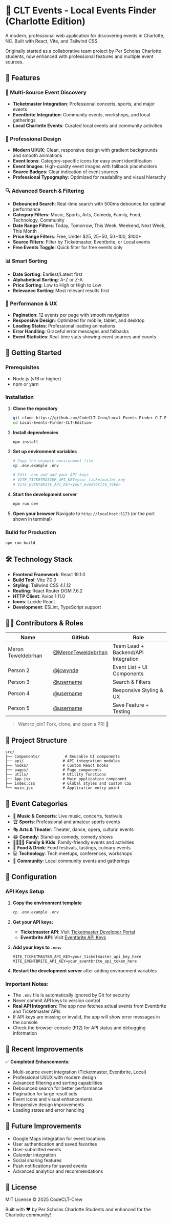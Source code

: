
# 🎉 CLT Events - Local Events Finder (Charlotte Edition)

A modern, professional web application for discovering events in Charlotte, NC. Built with React, Vite, and Tailwind CSS.

Originally started as a collaborative team project by Per Scholas Charlotte students, now enhanced with professional features and multiple event sources.

## 🌟 Features

### 🎯 Multi-Source Event Discovery
- **Ticketmaster Integration**: Professional concerts, sports, and major events
- **Eventbrite Integration**: Community events, workshops, and local gatherings
- **Local Charlotte Events**: Curated local events and community activities

### 🎨 Professional Design
- **Modern UI/UX**: Clean, responsive design with gradient backgrounds and smooth animations
- **Event Icons**: Category-specific icons for easy event identification
- **Event Images**: High-quality event images with fallback placeholders
- **Source Badges**: Clear indication of event sources
- **Professional Typography**: Optimized for readability and visual hierarchy

### 🔍 Advanced Search & Filtering
- **Debounced Search**: Real-time search with 500ms debounce for optimal performance
- **Category Filters**: Music, Sports, Arts, Comedy, Family, Food, Technology, Community
- **Date Range Filters**: Today, Tomorrow, This Week, Weekend, Next Week, This Month
- **Price Range Filters**: Free, Under $25, $25-$50, $50-$100, $100+
- **Source Filters**: Filter by Ticketmaster, Eventbrite, or Local events
- **Free Events Toggle**: Quick filter for free events only

### 📊 Smart Sorting
- **Date Sorting**: Earliest/Latest first
- **Alphabetical Sorting**: A-Z or Z-A
- **Price Sorting**: Low to High or High to Low
- **Relevance Sorting**: Most relevant results first

### 📱 Performance & UX
- **Pagination**: 12 events per page with smooth navigation
- **Responsive Design**: Optimized for mobile, tablet, and desktop
- **Loading States**: Professional loading animations
- **Error Handling**: Graceful error messages and fallbacks
- **Event Statistics**: Real-time stats showing event sources and counts

## 🚀 Getting Started

### Prerequisites
- Node.js (v16 or higher)
- npm or yarn

### Installation

1. **Clone the repository**
   ```bash
   git clone https://github.com/CodeCLT-Crew/Local-Events-Finder-CLT-Edition-.git
   cd Local-Events-Finder-CLT-Edition-
   ```

2. **Install dependencies**
   ```bash
   npm install
   ```

3. **Set up environment variables**
   ```bash
   # Copy the example environment file
   cp .env.example .env

   # Edit .env and add your API keys
   # VITE_TICKETMASTER_API_KEY=your_ticketmaster_key
   # VITE_EVENTBRITE_API_KEY=your_eventbrite_token
   ```

4. **Start the development server**
   ```bash
   npm run dev
   ```

5. **Open your browser**
   Navigate to `http://localhost:5173` (or the port shown in terminal)

### Build for Production

```bash
npm run build
```

## 🛠️ Technology Stack

- **Frontend Framework**: React 19.1.0
- **Build Tool**: Vite 7.0.0
- **Styling**: Tailwind CSS 4.1.12
- **Routing**: React Router DOM 7.6.2
- **HTTP Client**: Axios 1.11.0
- **Icons**: Lucide React
- **Development**: ESLint, TypeScript support

## 🧑‍💻 Contributors & Roles

| Name | GitHub | Role |
|------|--------|------|
| Meron Teweldebrhan | [@MeronTeweldebrhan](https://github.com/MeronTeweldebrhan) | Team Lead + Backend/API Integration |
| Person 2 | [@jcwynde](https://github.com/jcwynde) | Event List + UI Components |
| Person 3 | [@username](https://github.com/username) | Search & Filters |
| Person 4 | [@username](https://github.com/username) | Responsive Styling & UX |
| Person 5 | [@username](https://github.com/username) | Save Feature + Testing |

> Want to join? Fork, clone, and open a PR! 🎯

## 📁 Project Structure

```
src/
├── Components/           # Reusable UI components
├── api/                 # API integration modules
├── hooks/               # Custom React hooks
├── pages/               # Page components
├── utils/               # Utility functions
├── App.jsx              # Main application component
├── index.css            # Global styles and custom CSS
└── main.jsx             # Application entry point
```

## 🎪 Event Categories

- 🎵 **Music & Concerts**: Live music, concerts, festivals
- 🏆 **Sports**: Professional and amateur sports events
- 🎭 **Arts & Theater**: Theater, dance, opera, cultural events
- 😂 **Comedy**: Stand-up comedy, comedy shows
- 👨‍👩‍👧‍👦 **Family & Kids**: Family-friendly events and activities
- 🍕 **Food & Drink**: Food festivals, tastings, culinary events
- 💻 **Technology**: Tech meetups, conferences, workshops
- 🤝 **Community**: Local community events and gatherings

## 🔧 Configuration

### API Keys Setup

1. **Copy the environment template**
   ```bash
   cp .env.example .env
   ```

2. **Get your API keys:**
   - **Ticketmaster API**: Visit [Ticketmaster Developer Portal](https://developer.ticketmaster.com/)
   - **Eventbrite API**: Visit [Eventbrite API Keys](https://www.eventbrite.com/platform/api-keys/)

3. **Add your keys to `.env`:**
   ```env
   VITE_TICKETMASTER_API_KEY=your_ticketmaster_api_key_here
   VITE_EVENTBRITE_API_KEY=your_eventbrite_api_token_here
   ```

4. **Restart the development server** after adding environment variables

### Important Notes:
- The `.env` file is automatically ignored by Git for security
- Never commit API keys to version control
- **Real API Integration**: The app now fetches actual events from Eventbrite and Ticketmaster APIs
- If API keys are missing or invalid, the app will show error messages in the console
- Check the browser console (F12) for API status and debugging information

## 🚧 Recent Improvements

✅ **Completed Enhancements:**
- Multi-source event integration (Ticketmaster, Eventbrite, Local)
- Professional UI/UX with modern design
- Advanced filtering and sorting capabilities
- Debounced search for better performance
- Pagination for large result sets
- Event icons and visual enhancements
- Responsive design improvements
- Loading states and error handling

## 🔮 Future Improvements

- Google Maps integration for event locations
- User authentication and saved favorites
- User-submitted events
- Calendar integration
- Social sharing features
- Push notifications for saved events
- Advanced analytics and recommendations

## 📄 License

MIT License © 2025 CodeCLT-Crew

Built with ❤️ by Per Scholas Charlotte Students and enhanced for the Charlotte community!

